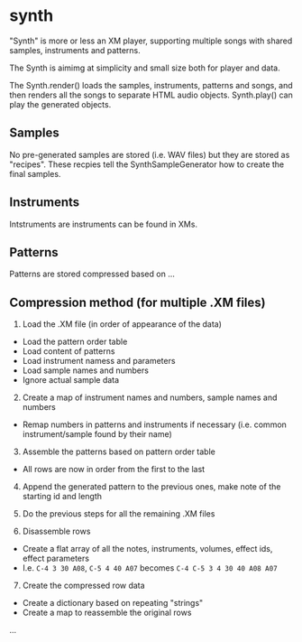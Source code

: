 # synth

"Synth" is more or less an XM player, supporting multiple songs with shared samples, instruments and patterns.

The Synth is aimimg at simplicity and small size both for player and data.

The Synth.render() loads the samples, instruments, patterns and songs, and then renders all the songs to separate HTML audio objects. Synth.play() can play the generated objects.

## Samples

No pre-generated samples are stored (i.e. WAV files) but they are stored as "recipes". These recpies tell the SynthSampleGenerator how to create the final samples.

## Instruments

Intstruments are instruments can be found in XMs.

## Patterns

Patterns are stored compressed based on ...

## Compression method (for multiple .XM files)

1. Load the .XM file (in order of appearance of the data)
  * Load the pattern order table
  * Load content of patterns
  * Load instrument namess and parameters
  * Load sample names and numbers
  * Ignore actual sample data

2. Create a map of instrument names and numbers, sample names and numbers
  * Remap numbers in patterns and instruments if necessary (i.e. common instrument/sample found by their name)

3. Assemble the patterns based on pattern order table
  * All rows are now in order from the first to the last

4. Append the generated pattern to the previous ones, make note of the starting id and length

5. Do the previous steps for all the remaining .XM files

6. Disassemble rows
  * Create a flat array of all the notes, instruments, volumes, effect ids, effect parameters
  * I.e. ```C-4 3 30 A08```, ```C-5 4 40 A07``` becomes ```C-4 C-5 3 4 30 40 A08 A07```

7. Create the compressed row data
  * Create a dictionary based on repeating "strings"
  * Create a map to reassemble the original rows

...
